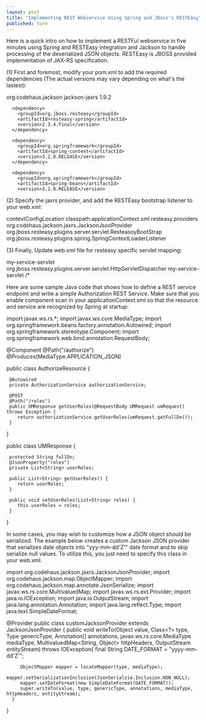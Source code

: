 ```yaml
---
layout: post
title: "Implementing REST Webservice Using Spring and JBoss's RESTEasy"
published: ture
---
```


Here is a quick intro on how to implement a RESTFul webservice in five minutes using Spring and RESTEasy integration and Jackson to handle processing of the deserialized JSON objects.
RESTEasy is JBOSS provided implementation of JAX-RS specification. 

(1) First and foremost, modify your pom.xml to add the required dependencies (The actual versions may vary depending on what's the lastest):

   <dependencies>
      <dependency>
        <groupId>org.codehaus.jackson</groupId>
        <artifactId>jackson-jaxrs</artifactId>
        <version>1.9.2</version>
      <dependency>

      <dependency>
        <groupId>org.jboss.resteasy</groupId>
        <artifactId>resteasy-spring</artifactId>
        <version>2.3.4.Final</version>
      </dependency>

      <dependency>
        <groupId>org.springframework</groupId>
        <artifactId>spring-context</artifactId>
        <version>3.2.8.RELEASE</version>
      </dependency>
      
      <dependency>
        <groupId>org.springframework</groupId>
        <artifactId>spring-beans</artifactId>
        <version>3.2.8.RELEASE</version>
   </dependencies>

(2) Specify the jaxrs provider, and add the RESTEasy bootstrap listener to your web.xml:


   <context-param>
      <param-name>contextConfigLocation</param-name>
      <param-value>classpath:applicationContext.xml</param-value>
   </context-param>

   <context-param>
      <param-name>resteasy.providers</param-name>
      <param-value>org.codehaus.jackson.jaxrs.JacksonJsonProvider</param-value>
   </context-param>


   <listener>
	<listener-class>org.jboss.resteasy.plugins.server.servlet.ResteasoyBootStrap</listener-class>
   </listener>

   <listener>
	<listener-class>org.jboss.resteasy.plugins.spring.SpringContextLoaderListener</listener-class>
   </listener>


(3) Finally, Update web.xml file for resteasy specific servlet mapping:

   <serverlet>
	<servlet-name>my-service-servlet</servlet-name>
        <servlet-class>org.jboss.resteasy.plugins.server.servlet.HttpServletDispatcher</servlet-class>
   </servlet>

   <servelet-mapping>
      <servlet-name>my-service-servlet</servlet-name>
      <url-pattern>/*</url-pattern>
   </servlet-mapping>



Here are some sample Java code that shows how to define a REST service endpoint and write a simple Authorization REST Service. Make sure that you enable component scan in your applicationContext.xml so that the resource and service are recognized by Spring at startup:



   import javax.ws.rs.*;
   import javax.ws.core.MediaType;
   import org.springframework.beans.factory.annotation.Autowired;
   import org.springframework.stereotype.Component;
   import org.springframework.web.bind.annotation.RequestBody;

   @Component
   @Path("/authorize")
   @Produces(MediaType.APPLICATION_JSON)

   public class AuthorizeResource {

     @Autowired
     private AuthorizationService authorizationService;
  
     @POST
     @Path("/roles")
     public UMResponse getUserRoles(@RequestBody UMRequest umRequest) throws Exception {
        return authorizationService.getUserRoles(umRequest.getFullDn());
     }
   }

   public class UMResponse {

     protected String fullDn;
     @JsonProperty("roles")
     private List<String> userRoles;

     public List<String> getUserRoles() {
        return userRoles;
     }
  
     public void setUserRoles(List<String> roles) {
        this.userRoles = roles;
     }

   }

In some cases, you may wish to customize how a JSON object should be serialized. 
The example below creates a custom Jackson JSON provider that serializes date objects into "yyy-mm-dd'Z'" date format and to skip serialize null values. To utilize this, you just need to specify this class in your web.xml.


   import org.codehaus.jackson.jaxrs.JacksonJsonProvider;
   import org.codehaus.jackson.map.ObjectMapper;
   import org.codehaus.jackson.map.annotate.JsonSerialize;
   import javax.ws.rs.core.MultivaluedMap;
   import javax.ws.rs.ext.Provider;
   import java.io.IOException;
   import java.io.OutputStream;
   import java.lang.annotation.Annotation;
   import java.lang.reflect.Type;
   import java.text.SimpleDateFormat;

   @Provider
   public class customJacksonProvider extends JacksonJsonProvider {
      public void writeTo(Object value,
                      Class<?> type,
                      Type genericType,
                      Annotation[] annotations,
                      javax.ws.rs.core.MediaType mediaType,
                      MultivaluedMap<String, Object> httpHeaders,
                      OutputStream entityStream) throws IOException{
         final String DATE_FORMAT = "yyyy-mm-dd'Z'";
  
         ObjectMapper mapper = locateMapper(type, mediaType);
         mapper.setSerializationInclusion(JsonSerialzie.Inclusion.NON_NULL);
         mapper.setDateFormat(new SimpleDateFormat(DATE_FORMAT));
         super.writeTo(value, type, genericType, annotations, mediaType, httpHeaders, entityStream);
      }
   }   
 
     